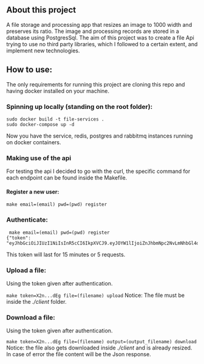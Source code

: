 ## About this project
A file storage and processing app that resizes an image to 1000 width and preserves its ratio. The image and processing records are stored in a database using PostgresSql. The aim of this project was to create a file Api trying to use no third party libraries, which I followed to a certain extent, and implement new technologies.

## How to use:
The only requirements for running this project are cloning this repo and having docker installed on your machine.
### Spinning up locally (standing on the root folder):

    sudo docker build -t file-services .
    sudo docker-compose up -d
Now you have the service, redis, postgres and rabbitmq instances running on docker containers.
### Making use of the api
For testing the api I decided to go with the curl, the specific command for each endpoint can be found inside the Makefile. 
#### Register a new user:

    make email=(email) pwd=(pwd) register

### Authenticate:

     make email=(email) pwd=(pwd) register
    {"token": "eyJhbGciOiJIUzI1NiIsInR5cCI6IkpXVCJ9.eyJOYW1lIjoiZnJhbmNpc2NvLmNhbGl4dG9AZ2xvYmFudC5jb20iLCJleHAiOjE2NDg0OTQyNzgsImlhdCI6MTY0ODQ5Mzk3OCwiaXNzIjoibG9jYWxob3N0OjUwMDAvIn0.2A7PPAKBrrwl8eRlf5Eb7_ir481OGB388XKmDvAOM10"}
This token will last for 15 minutes or 5 requests. 
### Upload a file:
Using the token given after authentication.

`make token=X2n...dEg file=(filename) upload` Notice: The file must be inside the *./client* folder. 

### Download a file: 
Using the token given after authentication.

`make token=X2n...dEg file=(filename) output=(output_filename) download` Notice: the file also gets downloaded inside *./client* and is already resized. In case of error the file content will be the Json response. 
